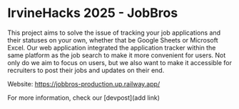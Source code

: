 # IrvineHacks 2025 - JobBros

This project aims to solve the issue of tracking your job applications and their statuses on your own, whether that be Google Sheets or Microsoft Excel. Our web application integrated the application tracker within the same platform as the job search to make it more convenient for users. Not only do we aim to focus on users, but we also want to make it accessible for recruiters to post their jobs and updates on their end. 

Website: https://jobbros-production.up.railway.app/

For more information, check our [devpost](add link)
